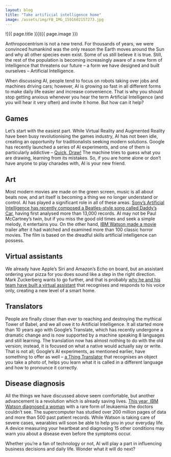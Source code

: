 ```yaml
---
layout: blog
title: "Take artificial intelligence home"
image: /assets/img/FB_IMG_1591602157273.jpg
---
```

![{{ page.title }}]({{ page.image }})

Anthropocentrism is not a new trend. For thousands of years, we were convinced humankind was the only reason the Earth moves around the Sun and why all other species even exist. Some of us still believe it is true. Still, the rest of the population is becoming increasingly aware of a new form of intelligence that threatens our future – a form we have designed and built ourselves – Artificial Intelligence.

When discussing AI, people tend to focus on robots taking over jobs and machines driving cars; however, AI is growing so fast in all different forms to make daily life easier and increase convenience. That is why you should stop getting anxious whenever you hear the term Artificial Intelligence (and you will hear it very often) and invite it home. But how can it help?

## Games
Let’s start with the easiest part. While Virtual Reality and Augmented Reality have been busy revolutionising the games industry, AI has not been idle, creating an opportunity for traditionalists seeking modern solutions. Google has recently launched a series of AI experiments, and one of them is particularly addictive – [Quick, Draw!](https://experiments.withgoogle.com/quick-draw) The machine tries to guess what you are drawing, learning from its mistakes. So, if you are home alone or don’t have anyone to play charades with, AI is your new friend.

## Art
Most modern movies are made on the green screen, music is all about beats now, and art itself is becoming a thing we no longer understand or control. AI has played a significant role in all of these areas. [Sony’s Artificial Intelligence has recently composed a Beatles-style song called Daddy’s Car](https://www.theverge.com/2016/9/26/13055938/ai-pop-song-daddys-car-sony), having first analysed more than 13,000 records. AI may not be Paul McCartney’s twin, but if you miss the good old times and seek a simple melody, it entertains you. On the other hand, [IBM Watson made a movie](https://www.polygon.com/2016/9/1/12753298/morgan-trailer-artificial-intelligence) trailer after it had watched and examined more than 100 classic horror movies. The film is based on the dreadful skills artificial intelligence can possess.

## Virtual assistants
We already have Apple’s Siri and Amazon’s Echo on board, but an assistant ordering your pizza for you does sound like a step in the right direction. Mark Zuckerberg wants to go further, and that is probably [why he and his team have built a virtual assistant](https://www.theverge.com/2016/8/29/12691608/mark-zuckerberg-artificial-intelligence-smart-house-demo) that recognises and responds to his voice only, creating a new level of a smart home.

## Translators
People are finally closer than ever to reaching and destroying the mythical Tower of Babel, and we all owe it to Artificial Intelligence. It all started more than 10 years ago with Google’s Translate, which has recently undergone a dramatic change and is now supported by a machine speaking 8 languages and still learning. The translation now has almost nothing to do with the old version; instead, it is focused on what a native would actually say or write. That is not all; Google’s AI experiments, as mentioned earlier, have something to offer as well – [a Thing Translator](https://www.youtube.com/watch?v=bH5sU7ew5V4) that recognises an object you take a photo of, helps you learn what it is called in a different language and how to pronounce it correctly.

## Disease diagnosis
All the things we have discussed above seem comfortable, but another advancement is a revolution which is already saving lives. [This year, IBM Watson diagnosed a woman](https://www.newscientist.com/article/2109354-dr-house-goes-digital-as-ibms-watson-diagnoses-rare-diseases/) with a rare form of leukaemia the doctors couldn’t see. The supercomputer has studied over 200 million pages of data and more than 500 past patient records. While Watson is taking care of severe cases, wearables will soon be able to help you in your everyday life. A device measuring your heartbeat and diagnosing 15 other conditions may warn you about a disease even before the symptoms occur.

Whether you’re a fan of technology or not, AI will play a part in influencing business decisions and daily life. Wonder what it will do next?
